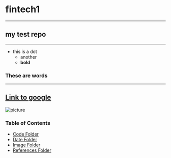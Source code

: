 # fintech1
---
## my test repo
---  
* this is a dot 
    * another
    * **bold**  
### These are words 
---

[Link to google](google.com)
---
![picture](https://imageio.forbes.com/specials-images/imageserve/6170e01f8d7639b95a7f2eeb/Sotheby-s-NFT-Natively-Digital-1-2-sale-Bored-Ape-Yacht-Club--8817-by-Yuga-Labs/0x0.png?format=png&width=960)
### Table of Contents 
* [Code Folder](https://github.com/xbmm1/fintech1/tree/main/code)
* [Date Folder](https://github.com/xbmm1/fintech1/tree/main/data)
* [Image Folder](https://github.com/xbmm1/fintech1/tree/main/images) 
* [References Folder](https://github.com/xbmm1/fintech1/tree/main/references)
